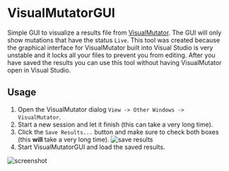 # VisualMutatorGUI

Simple GUI to visualize a results file from [VisualMutator](https://github.com/pavzaj/visualmutator/releases). The GUI will only show mutations that have the status `Live`. This tool was created because the graphical interface for VisualMutator built into Visual Studio is very unstable and it locks all your files to prevent you from editing. After you have saved the results you can use this tool without having VisualMutator open in Visual Studio.

## Usage

1. Open the VisualMutator dialog `View -> Other Windows -> VisualMutator`.
2. Start a new session and let it finish (this can take a very long time).
3. Click the `Save Results...` button and make sure to check both boxes (this **will** take a very long time).
   ![save results](https://i.imgur.com/3Zy2Ucy.png)
4. Start VisualMutatorGUI and load the saved results.

![screenshot](https://i.imgur.com/QL5bbGL.png)
